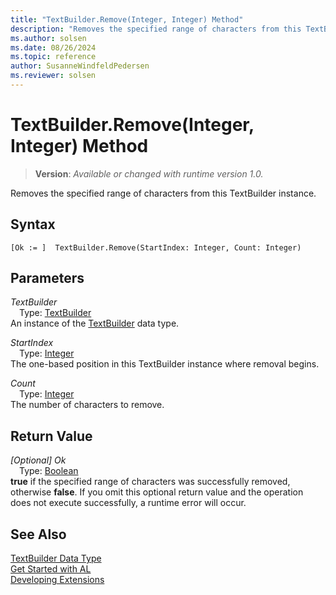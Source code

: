 ```yaml
---
title: "TextBuilder.Remove(Integer, Integer) Method"
description: "Removes the specified range of characters from this TextBuilder instance."
ms.author: solsen
ms.date: 08/26/2024
ms.topic: reference
author: SusanneWindfeldPedersen
ms.reviewer: solsen
---
```

[//]: # (START>DO_NOT_EDIT)
[//]: # (IMPORTANT:Do not edit any of the content between here and the END>DO_NOT_EDIT.)
[//]: # (Any modifications should be made in the .xml files in the ModernDev repo.)
# TextBuilder.Remove(Integer, Integer) Method
> **Version**: _Available or changed with runtime version 1.0._

Removes the specified range of characters from this TextBuilder instance.


## Syntax
```AL
[Ok := ]  TextBuilder.Remove(StartIndex: Integer, Count: Integer)
```
## Parameters
*TextBuilder*  
&emsp;Type: [TextBuilder](textbuilder-data-type.md)  
An instance of the [TextBuilder](textbuilder-data-type.md) data type.  

*StartIndex*  
&emsp;Type: [Integer](../integer/integer-data-type.md)  
The one-based position in this TextBuilder instance where removal begins.  

*Count*  
&emsp;Type: [Integer](../integer/integer-data-type.md)  
The number of characters to remove.  


## Return Value
*[Optional] Ok*  
&emsp;Type: [Boolean](../boolean/boolean-data-type.md)  
**true** if the specified range of characters was successfully removed, otherwise **false**. If you omit this optional return value and the operation does not execute successfully, a runtime error will occur.  


[//]: # (IMPORTANT: END>DO_NOT_EDIT)
## See Also
[TextBuilder Data Type](textbuilder-data-type.md)  
[Get Started with AL](../../devenv-get-started.md)  
[Developing Extensions](../../devenv-dev-overview.md)